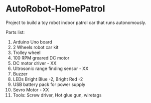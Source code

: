 # AutoRobot-HomePatrol
Project to build a toy robot indoor patrol car that runs autonomously.

Parts list:
1. Arduino Uno board
2. 2 Wheels robot car kit
3. Trolley wheel
4. 100 RPM greared DC motor 
5. DC motor driver - XX
6. Ultrosonic range finding sensor - XX
7. Buzzer
8. LEDs Bright Blue -2, Bright Red -2
9. USB battery pack for power supply
10. Sevro Motor - XX
11. Tools: Screw driver, Hot glue gun, wiretags
